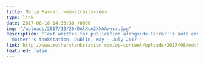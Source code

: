 ```yaml
---
title: Maria Farrar, <em>straits</em>
type: link
date: 2017-08-16 14:33:38 +0000
img: "/uploads/2017/10/26/DAlXcA2XkAAwycr.jpg"
description: 'Text written for publication alongside Farrar''s solo exhibition at
  mother''s tankstation, Dublin, May - July 2017 '
link: http://www.motherstankstation.com/wp-content/uploads/2017/08/mothers-annual-2017_Maria-Farrar_straits_Copyright-all-rights-reserved.pdf
featured: false
---
```

